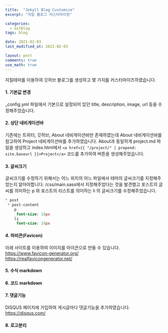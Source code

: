```yaml
---
title:  "Jekyll Blog Customize"
excerpt: "지킬 블로그 커스터마이징"

categories:
  - Gitblog
tags: blog

date: 2021-02-03
last_modified_at: 2021-02-03

layout: post
comments: true
use_math: true
---
```


지킬테마를 이용하여 깃허브 블로그를 생성하고 몇 가지를 커스터마이즈하였습니다.

#### 1. 기본값 변경
_config.yml 파일에서 기본으로 설정되어 있던 title, description, image, url 등을 수정해주었습니다.

#### 2. 상단 네비게이션바
기존에는 트위터, 깃허브, About 네비게이션바만 존재하였는데 About 네비게이션바를 참고하여 Project 네비게이션바를 추가하였습니다. About과 동일하게 project.md 파일을 생성하고 index.html에서 ```<a href={{ "/project/" | prepend: site.baseurl }}>Project</a>``` 코드를 추가하여 버튼을 생성해주었습니다.

#### 3. 글씨크기
글씨크기를 수정하기 위해서는 어느 위치의 어느 파일에서 테마의 글씨크기를 지정해주었는지 알아야합니다. /css/main.sass에서 지정해주었다는 것을 발견했고 포스트의 글씨를 의미하는 p 와 포스트의 리스트를 의미하는 li 의 글씨크기를 수정해주었습니다. 

``` sass
* post
 * post-content
    p
     font-size: 18px
    li
     font-size: 18px
```


#### 4. 파비콘(Favicon)
아래 사이트를 이용하여 이미지를 아이콘으로 만들 수 있습니다.  
<https://www.favicon-generator.org/>  
<https://realfavicongenerator.net/>

#### 5. 수식 markdown

#### 6. 코드 markdown

#### 7. 댓글기능
DISQUS 페이지에 가입하여 게시글마다 댓글기능을 추가하였습니다.
<https://disqus.com/>

#### 8. 로고분리

